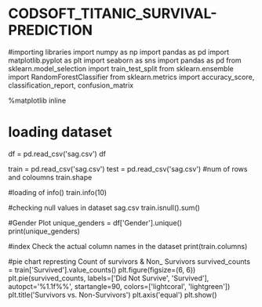 # CODSOFT_TITANIC_SURVIVAL-PREDICTION
#importing libraries
import numpy as np
import pandas as pd
import matplotlib.pyplot as plt
import seaborn as sns
import pandas as pd
from sklearn.model_selection import train_test_split
from sklearn.ensemble import RandomForestClassifier
from sklearn.metrics import accuracy_score, classification_report, confusion_matrix

%matplotlib inline

# loading dataset
df = pd.read_csv('sag.csv')
df

train = pd.read_csv('sag.csv')
test = pd.read_csv('sag.csv')
#num of rows and coloumns
train.shape

#loading of info()
train.info(10)

#checking null values in dataset sag.csv
train.isnull().sum()

#Gender Plot
unique_genders = df['Gender'].unique()
print(unique_genders)


#index Check the actual column names in the dataset
print(train.columns)






#pie chart represting Count of survivors & Non_ Survivors
survived_counts = train['Survived'].value_counts()
plt.figure(figsize=(6, 6))
plt.pie(survived_counts, labels=['Did Not Survive', 'Survived'], autopct='%1.1f%%', startangle=90, colors=['lightcoral', 'lightgreen'])
plt.title('Survivors vs. Non-Survivors')
plt.axis('equal')
plt.show()
